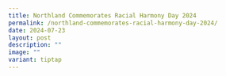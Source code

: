 ```yaml
---
title: Northland Commemorates Racial Harmony Day 2024
permalink: /northland-commemorates-racial-harmony-day-2024/
date: 2024-07-23
layout: post
description: ""
image: ""
variant: tiptap
---
```

